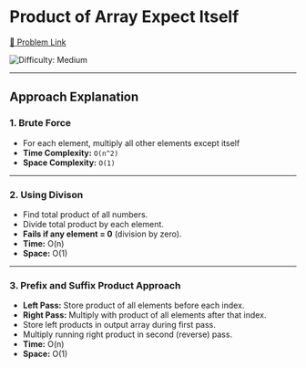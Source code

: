 # Product of Array Expect Itself  

[🔗 Problem Link](https://leetcode.com/problems/product-of-array-except-self)  

![Difficulty: Medium](https://img.shields.io/badge/Difficulty-Medium-yellow)  

---


## Approach Explanation  

### 1. Brute Force 
- For each element, multiply all other elements except itself  
- **Time Complexity:** `O(n^2)`
- **Space Complexity:** `O(1)`  

---

### 2. Using Divison  
  - Find total product of all numbers.  
 - Divide total product by each element.
- **Fails if any element = 0** (division by zero).  
- **Time:** O(n)  
- **Space:** O(1)  

---

### 3. Prefix and Suffix Product Approach
- **Left Pass:** Store product of all elements before each index.
- **Right Pass:** Multiply with product of all elements after that index.
- Store left products in output array during first pass.
- Multiply running right product in second (reverse) pass.
- **Time:** O(n)  
- **Space:** O(1)  

